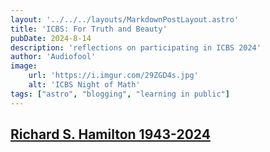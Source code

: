 ```yaml
---
layout: '../../../layouts/MarkdownPostLayout.astro'
title: 'ICBS: For Truth and Beauty'
pubDate: 2024-8-14
description: 'reflections on participating in ICBS 2024'
author: 'Audiofool'
image:
    url: 'https://i.imgur.com/29ZGD4s.jpg'
    alt: 'ICBS Night of Math'
tags: ["astro", "blogging", "learning in public"]
---
```


## [Richard S. Hamilton 1943-2024](https://www.math.columbia.edu/~woit/wordpress/?p=14157)